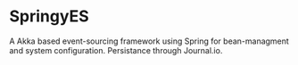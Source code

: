 # SpringyES #

A Akka based event-sourcing framework using Spring for bean-managment and system configuration. Persistance through Journal.io.
